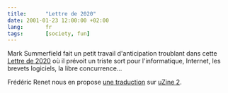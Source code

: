 ```yaml
---
title:      "Lettre de 2020"
date: 2001-01-23 12:00:00 +02:00
lang:       fr
tags:       [society, fun]
---
```


Mark Summerfield fait un petit travail d'anticipation troublant dans cette [Lettre de 2020](http://www.osopinion.com/Opinions/MarkSummerfield/MarkSummerfield3.html) où il prévoit un triste sort pour l'informatique, Internet, les brevets logiciels, la libre concurrence…

Frédéric Renet nous en propose [une traduction](http://www.uzine.net/article138.html) sur [uZine 2](http://www.uzine.net/).
